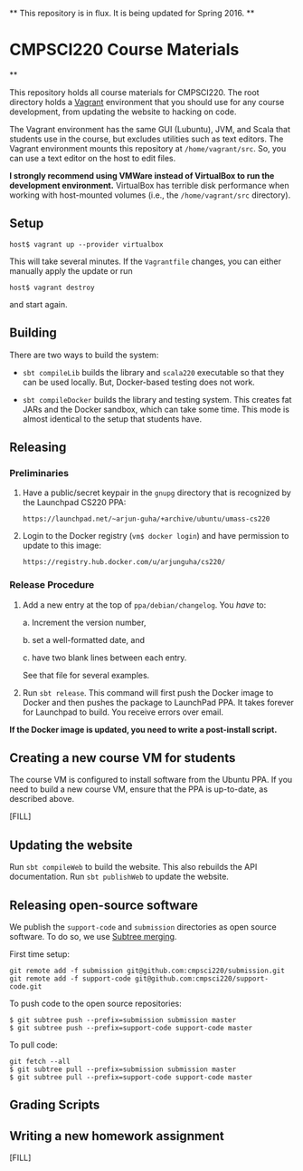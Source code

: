 ** This repository is in flux. It is being updated for Spring 2016. **

CMPSCI220 Course Materials
==========================

**

This repository holds all course materials for CMPSCI220. The root directory
holds a [Vagrant] environment that you should use for any course development,
from updating the website to hacking on code.

The Vagrant environment has the same GUI (Lubuntu), JVM, and Scala that students
use in the course, but excludes utilities such as text editors. The Vagrant
environment mounts this repository at `/home/vagrant/src`. So, you can use a
text editor on the host to edit files.

**I strongly recommend using VMWare instead of VirtualBox to run the development
environment.** VirtualBox has terrible disk performance when working with
host-mounted volumes (i.e., the `/home/vagrant/src` directory).

## Setup

    host$ vagrant up --provider virtualbox

This will take several minutes. If the `Vagrantfile` changes, you can either
manually apply the update or run

    host$ vagrant destroy

and start again.

## Building

There are two ways to build the system:

- `sbt compileLib` builds the library and `scala220` executable so that they
  can be used locally. But, Docker-based testing does not work.

- `sbt compileDocker` builds the library and testing system. This creates
  fat JARs and the Docker sandbox, which can take some time. This mode is
  almost identical to the setup that students have.

## Releasing

### Preliminaries

1. Have a public/secret keypair in the `gnupg` directory that is recognized
   by the Launchpad CS220 PPA:

       https://launchpad.net/~arjun-guha/+archive/ubuntu/umass-cs220


2. Login to the Docker registry (`vm$ docker login`) and have permission to
   update to this image:

       https://registry.hub.docker.com/u/arjunguha/cs220/

### Release Procedure

1. Add a new entry at the top of `ppa/debian/changelog`. You *have* to:

   a.  Increment the version number,

   b. set a well-formatted date, and

   c. have two blank lines between each entry.


   See that file for several examples.

2. Run `sbt release`. This command will first push the Docker image to Docker
   and then pushes the package to LaunchPad PPA. It takes forever for Launchpad
   to build. You receive errors over email.

**If the Docker image is updated, you need to write a post-install script.**

## Creating a new course VM for students

The course VM is configured to install software from the Ubuntu PPA. If you
need to build a new course VM, ensure that the PPA is up-to-date, as described
above.

[FILL]

## Updating the website

Run  `sbt compileWeb` to build the website. This also rebuilds the
API documentation. Run `sbt publishWeb` to update the website.

## Releasing open-source software

We publish the `support-code` and `submission` directories as open source
software. To do so, we use [Subtree merging].

First time setup:

~~~
git remote add -f submission git@github.com:cmpsci220/submission.git
git remote add -f support-code git@github.com:cmpsci220/support-code.git
~~~

To push code to the open source repositories:

~~~
$ git subtree push --prefix=submission submission master
$ git subtree push --prefix=support-code support-code master
~~~

To pull code:

~~~
git fetch --all
$ git subtree pull --prefix=submission submission master
$ git subtree pull --prefix=support-code support-code master
~~~

## Grading Scripts


## Writing a new homework assignment

[FILL]


[Vagrant]: http://www.vagrantup.com
[Subtree merging]: http://blogs.atlassian.com/2013/05/alternatives-to-git-submodule-git-subtree/
